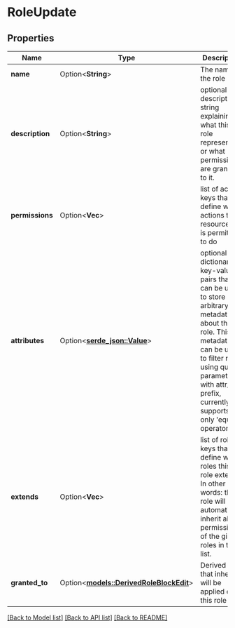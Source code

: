# RoleUpdate

## Properties

Name | Type | Description | Notes
------------ | ------------- | ------------- | -------------
**name** | Option<**String**> | The name of the role | [optional]
**description** | Option<**String**> | optional description string explaining what this role represents, or what permissions are granted to it. | [optional]
**permissions** | Option<**Vec<String>**> | list of action keys that define what actions this resource role is permitted to do | [optional]
**attributes** | Option<[**serde_json::Value**](.md)> | optional dictionary of key-value pairs that can be used to store arbitrary metadata about this role. This metadata can be used to filter role using query parameters with attr_ prefix, currently supports only 'equals' operator | [optional]
**extends** | Option<**Vec<String>**> | list of role keys that define what roles this role extends. In other words: this role will automatically inherit all the permissions of the given roles in this list. | [optional]
**granted_to** | Option<[**models::DerivedRoleBlockEdit**](DerivedRoleBlockEdit.md)> | Derived role that inherit will be applied on this role | [optional]

[[Back to Model list]](../README.md#documentation-for-models) [[Back to API list]](../README.md#documentation-for-api-endpoints) [[Back to README]](../README.md)



